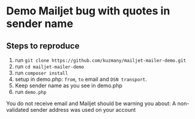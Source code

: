 # Demo Mailjet bug with quotes in sender name

## Steps to reproduce

1. run `git clone https://github.com/kuzmany/mailjet-mailer-demo.git`
2. run `cd mailjet-mailer-demo`
3. run `composer install`
4. setup in demo.php:  `from`, `to` email and `DSN transport`. 
5. Keep sender name as you see in demo.php
6. run `demo.php`

You do not receive email and Mailjet should be warning you about: A non-validated sender address was used on your account